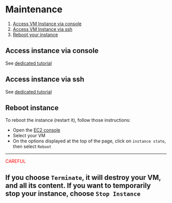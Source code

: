 # Maintenance

1. [Access VM Instance via console](#access-instance-via-console)
2. [Access VM Instance via ssh](#access-instance-via-ssh)
3. [Reboot your instance](#reboot-instance)


## Access instance via console
See [dedicated tutorial](/docs/2_deploy.md#access-the-instance-from-browser) 
## Access instance via ssh
See [dedicated tutorial](/docs/2_deploy.md#access-the-instance-from-ssh) 
## Reboot instance
To reboot the instance (restart it), follow those instructions: 
- Open the [EC2 console](https://console.aws.amazon.com/ec2/)
- Select your VM
- On the options displayed at the top of the page, click on `instance state`, then select `Reboot`

---
<span style="color:red">CAREFUL</span>

If you choose `Terminate`, it will destroy your VM, and all its content. 
If you want to temporarily stop your instance, choose `Stop Instance`
---
<!-- WARNING REBOOT/TERMINATE -->